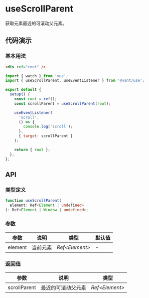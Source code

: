 # useScrollParent

获取元素最近的可滚动父元素。

## 代码演示

### 基本用法

```html
<div ref="root" />
```

```js
import { watch } from 'vue';
import { useScrollParent, useEventListener } from '@vant/use';

export default {
  setup() {
    const root = ref();
    const scrollParent = useScrollParent(root);

    useEventListener(
      'scroll',
      () => {
        console.log('scroll');
      },
      { target: scrollParent }
    );

    return { root };
  },
};
```

## API

### 类型定义

```ts
function useScrollParent(
  element: Ref<Element | undefined>
): Ref<Element | Window | undefined>;
```

### 参数

| 参数    | 说明     | 类型            | 默认值 |
| ------- | -------- | --------------- | ------ |
| element | 当前元素 | _Ref\<Element>_ | -      |

### 返回值

| 参数         | 说明               | 类型            |
| ------------ | ------------------ | --------------- |
| scrollParent | 最近的可滚动父元素 | _Ref\<Element>_ |
